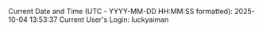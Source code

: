 Current Date and Time (UTC - YYYY-MM-DD HH:MM:SS formatted): 2025-10-04 13:53:37
Current User's Login: luckyaiman
